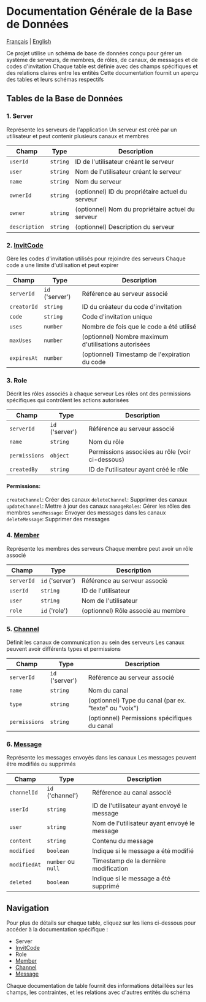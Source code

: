 # Documentation Générale de la Base de Données

[Français](README.md) | [English](../../en/convex/README.md)

Ce projet utilise un schéma de base de données conçu pour gérer un système de serveurs, de membres, de rôles, de canaux, de messages et de codes d'invitation
Chaque table est définie avec des champs spécifiques et des relations claires entre les entités
Cette documentation fournit un aperçu des tables et leurs schémas respectifs

## Tables de la Base de Données

### 1. Server

Représente les serveurs de l'application
Un serveur est créé par un utilisateur et peut contenir plusieurs canaux et membres

| Champ         | Type     | Description                                       |
| ------------- | -------- | ------------------------------------------------- |
| `userId`      | `string` | ID de l'utilisateur créant le serveur             |
| `user`        | `string` | Nom de l'utilisateur créant le serveur            |
| `name`        | `string` | Nom du serveur                                    |
| `ownerId`     | `string` | (optionnel) ID du propriétaire actuel du serveur  |
| `owner`       | `string` | (optionnel) Nom du propriétaire actuel du serveur |
| `description` | `string` | (optionnel) Description du serveur                |

### 2. [InvitCode](invitCode.md)

Gère les codes d'invitation utilisés pour rejoindre des serveurs
Chaque code a une limite d'utilisation et peut expirer

| Champ       | Type            | Description                                          |
| ----------- | --------------- | ---------------------------------------------------- |
| `serverId`  | `id` ('server') | Référence au serveur associé                         |
| `creatorId` | `string`        | ID du créateur du code d'invitation                  |
| `code`      | `string`        | Code d'invitation unique                             |
| `uses`      | `number`        | Nombre de fois que le code a été utilisé             |
| `maxUses`   | `number`        | (optionnel) Nombre maximum d'utilisations autorisées |
| `expiresAt` | `number`        | (optionnel) Timestamp de l'expiration du code        |

### 3. Role

Décrit les rôles associés à chaque serveur
Les rôles ont des permissions spécifiques qui contrôlent les actions autorisées

| Champ         | Type            | Description                                     |
| ------------- | --------------- | ----------------------------------------------- |
| `serverId`    | `id` ('server') | Référence au serveur associé                    |
| `name`        | `string`        | Nom du rôle                                     |
| `permissions` | `object`        | Permissions associées au rôle (voir ci-dessous) |
| `createdBy`   | `string`        | ID de l'utilisateur ayant créé le rôle          |

#### Permissions:

`createChannel`: Créer des canaux
`deleteChannel`: Supprimer des canaux
`updateChannel`: Mettre à jour des canaux
`manageRoles`: Gérer les rôles des membres
`sendMessage`: Envoyer des messages dans les canaux
`deleteMessage`: Supprimer des messages

### 4. [Member](member.md)

Représente les membres des serveurs
Chaque membre peut avoir un rôle associé

| Champ      | Type            | Description                        |
| ---------- | --------------- | ---------------------------------- |
| `serverId` | `id` ('server') | Référence au serveur associé       |
| `userId`   | `string`        | ID de l'utilisateur                |
| `user`     | `string`        | Nom de l'utilisateur               |
| `role`     | `id` ('role')   | (optionnel) Rôle associé au membre |

### 5. [Channel](channel.md)

Définit les canaux de communication au sein des serveurs
Les canaux peuvent avoir différents types et permissions

| Champ         | Type            | Description                                           |
| ------------- | --------------- | ----------------------------------------------------- |
| `serverId`    | `id` ('server') | Référence au serveur associé                          |
| `name`        | `string`        | Nom du canal                                          |
| `type`        | `string`        | (optionnel) Type du canal (par ex. "texte" ou "voix") |
| `permissions` | `string`        | (optionnel) Permissions spécifiques du canal          |

### 6. [Message](message.md)

Représente les messages envoyés dans les canaux
Les messages peuvent être modifiés ou supprimés

| Champ        | Type               | Description                                  |
| ------------ | ------------------ | -------------------------------------------- |
| `channelId`  | `id` ('channel')   | Référence au canal associé                   |
| `userId`     | `string`           | ID de l'utilisateur ayant envoyé le message  |
| `user`       | `string`           | Nom de l'utilisateur ayant envoyé le message |
| `content`    | `string`           | Contenu du message                           |
| `modified`   | `boolean`          | Indique si le message a été modifié          |
| `modifiedAt` | `number` ou `null` | Timestamp de la dernière modification        |
| `deleted`    | `boolean`          | Indique si le message a été supprimé         |

## Navigation

Pour plus de détails sur chaque table, cliquez sur les liens ci-dessous pour accéder à la documentation spécifique :

-   Server
-   [InvitCode](invitCode.md)
-   Role
-   [Member](member.md)
-   [Channel](channel.md)
-   [Message](message.md)

Chaque documentation de table fournit des informations détaillées sur les champs, les contraintes, et les relations avec d'autres entités du schéma
